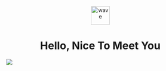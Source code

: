 <div align="center">
  <img src="https://user-images.githubusercontent.com/1303154/88677602-1635ba80-d120-11ea-84d8-d263ba5fc3c0.gif" alt="wave" width="50" height="50">
  <h1>Hello, Nice To Meet You</h1>
</div>
  <img src="https://tenor.com/id/view/elsword-add-mad-paradox-master-skill-gif-25687817"/>
</div>

